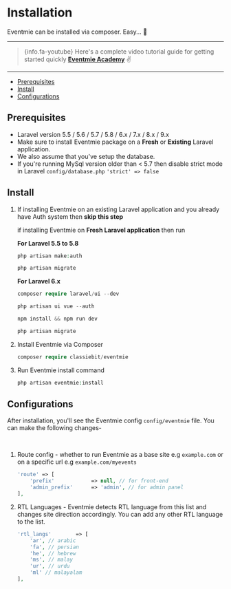 # Installation

Eventmie can be installed via composer. Easy... 🍻

---

> {info.fa-youtube} Here's a complete video tutorial guide for getting started quickly **[Eventmie Academy](https://classiebit.com/academy/eventmie/getting-started)** ✌️

---

- [Prerequisites](#Prerequisites)
- [Install](#Install)
- [Configurations](#Configurations)


<a name="Prerequisites"></a>
## Prerequisites

* Laravel version 5.5 / 5.6 / 5.7 / 5.8 / 6.x / 7.x / 8.x / 9.x
* Make sure to install Eventmie package on a **Fresh** or **Existing** Laravel application. 
* We also assume that you've setup the database.
* If you're running MySql version older than < 5.7 then disable strict mode in Laravel `config/database.php` `'strict' => false`


<a name="Install"></a>
## Install

1. If installing Eventmie on an existing Laravel application and you already have Auth system then **skip this step**

    if installing Eventmie on **Fresh Laravel application** then run 

    **For Laravel 5.5 to 5.8**

    ```php
    php artisan make:auth

    php artisan migrate
    ```

    **For Laravel 6.x**

    ```php
    composer require laravel/ui --dev

    php artisan ui vue --auth

    npm install && npm run dev

    php artisan migrate
    ```

2. Install Eventmie via Composer

    ```php
    composer require classiebit/eventmie
    ```

3. Run Eventmie install command

    ```php
    php artisan eventmie:install
    ```


<a name="Configurations"></a>
## Configurations

After installation, you'll see the Eventmie config `config/eventmie` file. You can make the following changes-

<br>

1. Route config - whether to run Eventmie as a base site e.g `example.com` or on a specific url e.g `example.com/myevents`

    ```php
    'route' => [
        'prefix'            => null, // for front-end
        'admin_prefix'      => 'admin', // for admin panel
    ],
    ```



2. RTL Languages - Eventmie detects RTL language from this list and changes site direction accordingly. You can add any other RTL language to the list.

    ```php
    'rtl_langs'        => [
        'ar', // arabic
        'fa', // persian
        'he', // hebrew
        'ms', // malay
        'ur', // urdu
        'ml' // malayalam
    ],
    ```